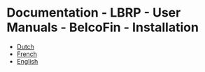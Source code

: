 # Documentation - LBRP - User Manuals - BelcoFin - Installation

- [Dutch](NL.MD)
- [French](FR.MD)
- [English](EN.MD)